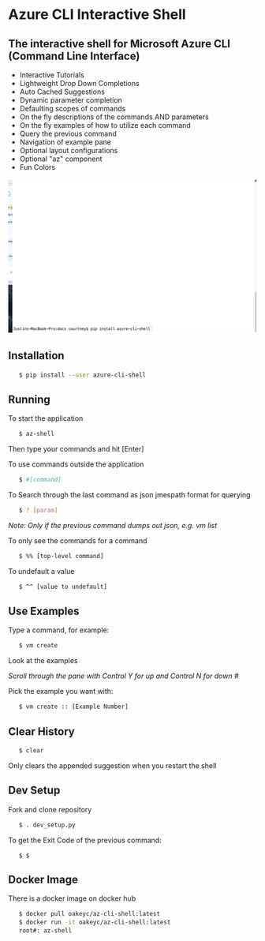 # Azure CLI Interactive Shell

## The interactive shell for Microsoft Azure CLI (Command Line Interface)

- Interactive Tutorials
- Lightweight Drop Down Completions 
- Auto Cached Suggestions 
- Dynamic parameter completion 
- Defaulting scopes of commands
- On the fly descriptions of the commands AND parameters 
- On the fly examples of how to utilize each command 
- Query the previous command
- Navigation of example pane 
- Optional layout configurations 
- Optional "az" component 
- Fun Colors 

![Overview](docs/shell_tutorial.gif)

## Installation

```bash
   $ pip install --user azure-cli-shell
```

## Running

To start the application

```bash
   $ az-shell
```

Then type your commands and hit [Enter]

To use commands outside the application

```bash
   $ #[command]
```

To Search through the last command as json
jmespath format for querying

```bash
   $ ? [param]
```

*Note: Only if the previous command dumps out json, e.g. vm list*

To only see the commands for a command

```bash
   $ %% [top-level command]
```

To undefault a value

```bash
   $ ^^ [value to undefault]
```

## Use Examples

Type a command, for example:

```bash
   $ vm create
```

Look at the examples

*Scroll through the pane with Control Y for up and Control N for down #*

Pick the example you want with:

```bash
   $ vm create :: [Example Number]
```

## Clear History

```bash
   $ clear
```

Only clears the appended suggestion when you restart the shell


## Dev Setup

Fork and clone repository

```bash
   $ . dev_setup.py
```

To get the Exit Code of the previous command:

```
   $ $
```

## Docker Image


There is a docker image on docker hub

```bash
   $ docker pull oakeyc/az-cli-shell:latest
   $ docker run -it oakeyc/az-cli-shell:latest
   root#: az-shell
```
